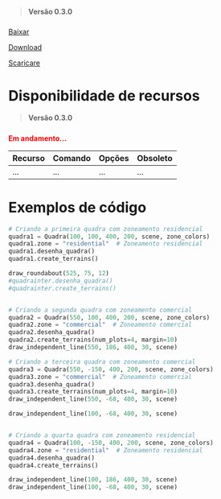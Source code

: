 > **Versão 0.3.0**
#####

[Baixar]([https://github.com/Matheus-Schwebel/MatheCAD/raw/main/v0.2.0/mathecad-0.2.0.zip](https://github.com/Matheus-Schwebel/MatheCAD/releases/tag/v0.3.0))

[Download]([https://github.com/Matheus-Schwebel/MatheCAD/raw/main/v0.2.0/mathecad-0.2.0.zip](https://github.com/Matheus-Schwebel/MatheCAD/releases/tag/v0.3.0))

[Scaricare]([https://github.com/Matheus-Schwebel/MatheCAD/raw/main/v0.2.0/mathecad-0.2.0.zip](https://github.com/Matheus-Schwebel/MatheCAD/releases/tag/v0.3.0))

# Disponibilidade de recursos
> **Versão 0.3.0**
#####
<b style="color: red">Em andamento...</b>

| Recurso | Comando | Opções | Obsoleto |
|--------|------|-----|-------|
| ... | ... | ... | ... |

# Exemplos de código
```python
# Criando a primeira quadra com zoneamento residencial
quadra1 = Quadra(100, 100, 400, 200, scene, zone_colors)
quadra1.zone = "residential"  # Zoneamento residencial
quadra1.desenha_quadra()
quadra1.create_terrains()

draw_roundabout(525, 75, 12)
#quadrainter.desenha_quadra()
#quadrainter.create_terrains()


# Criando a segunda quadra com zoneamento comercial
quadra2 = Quadra(550, 100, 400, 200, scene, zone_colors)
quadra2.zone = "commercial"  # Zoneamento comercial
quadra2.desenha_quadra()
quadra2.create_terrains(num_plots=4, margin=10) 
draw_independent_line(550, 186, 400, 30, scene)

# Criando a terceira quadra com zoneamento comercial
quadra3 = Quadra(550, -150, 400, 200, scene, zone_colors)
quadra3.zone = "commercial"  # Zoneamento comercial
quadra3.desenha_quadra()
quadra3.create_terrains(num_plots=4, margin=10) 
draw_independent_line(550, -68, 400, 30, scene)

draw_independent_line(100, -68, 400, 30, scene)


# Criando a quarta quadra com zoneamento residencial
quadra4 = Quadra(100, -150, 400, 200, scene, zone_colors)
quadra4.zone = "residential"  # Zoneamento residencial
quadra4.desenha_quadra()
quadra4.create_terrains()

draw_independent_line(100, 186, 400, 30, scene)
draw_independent_line(100, -68, 400, 30, scene)

```
